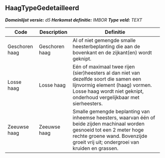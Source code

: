 ﻿## HaagTypeGedetailleerd

*__Domeinlijst versie:__ d5*
*__Herkomst definitie:__ IMBOR*
*__Type veld:__ TEXT*

|__Code__ |__Description__ |__Definitie__	|
|	---	|	---	|   ---	| 
| Geschoren haag | Geschoren haag | Al of niet gemengde smalle heesterbeplanting die aan de bovenkant en de zijkant(en) wordt geknipt. |
| Losse haag | Losse haag | Eén of maximaal twee rijen (sier)heesters al dan niet van dezelfde soort die samen een lijnvormig element (haag) vormen. Losse haag wordt niet geknipt, onderhoud vergelijkbaar met sierheesters. |
| Zeeuwse haag | Zeeuwse haag | Smalle gemengde beplanting van inheemse heesters, waarvan één of beide zijden machinaal worden gesnoeid tot een 2 meter hoge rechte groene wand. Bovenzijde groeit vrij uit; ondergroei van kruiden en grassen. |
